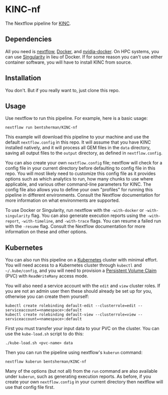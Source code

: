 # KINC-nf

The Nextflow pipeline for [KINC](https://github.com/SystemsGenetics/KINC).

## Dependencies

All you need is [nextflow](https://nextflow.io/), [Docker](https://docker.com/), and [nvidia-docker](https://github.com/NVIDIA/nvidia-docker). On HPC systems, you can use [Singularity](https://www.sylabs.io/singularity/) in lieu of Docker. If for some reason you can't use either container software, you will have to install KINC from source.

## Installation

You don't. But if you really want to, just clone this repo.

## Usage

Use nextflow to run this pipeline. For example, here is a basic usage:
```
nextflow run bentsherman/KINC-nf
```

This example will download this pipeline to your machine and use the default `nextflow.config` in this repo. It will assume that you have KINC installed natively, and it will process all GEM files in the `data` directory, saving all output files to the `output` directory, as defined in `nextflow.config`.

You can also create your own `nextflow.config` file; nextflow will check for a config file in your current directory before defaulting to config file in this repo. You will most likely need to customize this config file as it provides options such as which analytics to run, how many chunks to use where applicable, and various other command-line parameters for KINC. The config file also allows you to define your own "profiles" for running this pipeline in different environments. Consult the Nextflow documentation for more information on what environments are supported.

To use Docker or Singularity, run nextflow with the `-with-docker` or `-with-singularity` flag. You can also generate execution reports using the `-with-report`, `-with-timeline`, and `-with-trace` flags. You can resume a failed run with the `-resume` flag. Consult the Nextflow documentation for more information on these and other options.

## Kubernetes

You can also run this pipeline on a [Kubernetes](https://kubernetes.io/) cluster with minimal effort. You will need access to a Kubernetes cluster through `kubectl` and `~/.kube/config`, and you will need to provision a [Persistent Volume Claim](https://kubernetes.io/docs/concepts/storage/persistent-volumes/) (PVC) with `ReadWriteMany` access mode.

You will also need a service account with the `edit` and `view` cluster roles. If you are not an admin user then these should already be set up for you, otherwise you can create them yourself:
```
kubectl create rolebinding default-edit --clusterrole=edit --serviceaccount=<namespace>:default 
kubectl create rolebinding default-view --clusterrole=view --serviceaccount=<namespace>:default
```

First you must transfer your input data to your PVC on the cluster. You can use the `kube-load.sh` script to do this:
```
./kube-load.sh <pvc-name> data
```

Then you can run the pipeline using nextflow's `kuberun` command:
```
nextflow kuberun bentsherman/KINC-nf
```

Many of the options (but not all) from the `run` command are also available under `kuberun`, such as generating execution reports. As before, if you create your own `nextflow.config` in your current directory then nextflow will use that config file first.
